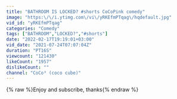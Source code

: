 ```yaml
---
title: "BATHROOM IS LOCKED? #shorts CoCoPink comedy"
image: "https:\/\/i.ytimg.com\/vi\/yRKEfmPTqag\/hqdefault.jpg"
vid_id: "yRKEfmPTqag"
categories: "Comedy"
tags: ["BATHROOM","LOCKED?","#shorts"]
date: "2022-02-17T19:19:01+03:00"
vid_date: "2021-07-24T07:07:04Z"
duration: "PT16S"
viewcount: "121430"
likeCount: "1957"
dislikeCount: ""
channel: "CoCo³ (coco cube)"
---
```

{% raw %}Enjoy and subscribe, thanks{% endraw %}
